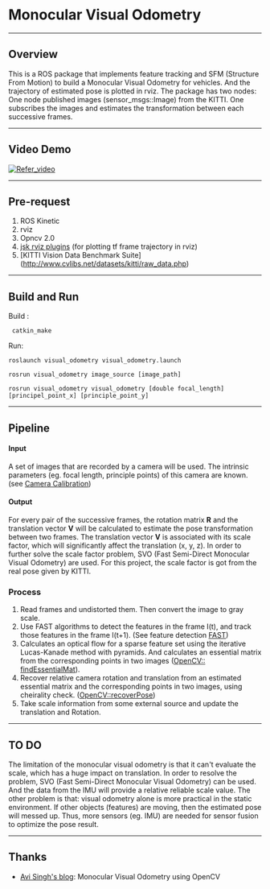 # Monocular Visual Odometry

----
## Overview
This is a ROS package that implements feature tracking and SFM (Structure From Motion) to build a Monocular Visual Odometry for vehicles. And the trajectory of estimated pose is plotted in rviz. The package has two nodes: One node published images (sensor_msgs::Image) from the KITTI. One subscribes the images and estimates the transformation between each successive frames.

----
## Video Demo

[![Refer_video](https://img.youtube.com/vi/jFF9f5fTl5g/0.jpg)](https://youtu.be/jFF9f5fTl5g)

----
## Pre-request
1. ROS Kinetic
2. rviz
3. Opncv 2.0
4. [jsk rviz plugins](https://jsk-visualization.readthedocs.io/en/latest/jsk_rviz_plugins/index.html) (for plotting tf frame trajectory in rviz)
5. [KITTI Vision Data Benchmark Suite] (http://www.cvlibs.net/datasets/kitti/raw_data.php)

----

## Build and Run
Build :
```
 catkin_make
```


Run:
```
roslaunch visual_odometry visual_odometry.launch

rosrun visual_odometry image_source [image_path]

rosrun visual_odometry visual_odometry [double focal_length] [principel_point_x] [principle_point_y]
```

----
## Pipeline

#### Input
A set of images that are recorded by a camera will be used. The intrinsic parameters (eg. focal length, principle points) of this camera are known. (see [Camera Calibration](https://www.mathworks.com/help/vision/ug/camera-calibration.html))

#### Output
For every pair of the successive frames, the rotation matrix **R** and the translation vector **V** will be calculated to estimate the pose transformation between two frames. The translation vector **V** is associated with its scale factor, which will significantly affect the translation (x, y, z). In order to further solve the scale factor problem, SVO (Fast Semi-Direct Monocular Visual Odometry) are used. For this project, the scale factor is got from the real pose given by KITTI.

### Process
1. Read frames and undistorted them. Then convert the image to gray scale.
2. Use FAST algorithms to detect the features in the frame I(t), and track those features in the frame I(t+1). (See feature detection [FAST](https://docs.opencv.org/2.4/modules/features2d/doc/feature_detection_and_description.html?highlight=fast))
3. Calculates an optical flow for a sparse feature set using the iterative Lucas-Kanade method with pyramids. And calculates an essential matrix from the corresponding points in two images ([OpenCV:: findEssentialMat](https://docs.opencv.org/3.0-beta/modules/calib3d/doc/camera_calibration_and_3d_reconstruction.html#Mat%20findEssentialMat(InputArray%20points1,%20InputArray%20points2,%20double%20focal,%20Point2d%20pp,%20int%20method,%20double%20prob,%20double%20threshold,%20OutputArray%20mask))).
4. Recover relative camera rotation and translation from an estimated essential matrix and the corresponding points in two images, using cheirality check. ([OpenCV::recoverPose](https://docs.opencv.org/3.0-beta/modules/calib3d/doc/camera_calibration_and_3d_reconstruction.html#Mat%20findEssentialMat(InputArray%20points1,%20InputArray%20points2,%20double%20focal,%20Point2d%20pp,%20int%20method,%20double%20prob,%20double%20threshold,%20OutputArray%20mask)))
5. Take scale information from some external source and update the translation and Rotation.

----

## TO DO
The limitation of the monocular visual odometry is that it can't evaluate the scale, which has a huge impact on translation. In order to resolve the problem, SVO (Fast Semi-Direct Monocular Visual Odometry) can be used. And the data from the IMU will provide a relative reliable scale value. The other problem is that: visual odometry alone is more practical in the static environment. If other objects (features) are moving, then the estimated pose will messed up. Thus, more sensors (eg. IMU) are needed for sensor fusion to optimize the pose result.

----
## Thanks
* [Avi Singh's blog](https://avisingh599.github.io/vision/monocular-vo/): Monocular Visual Odometry using OpenCV
